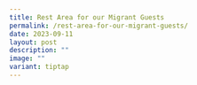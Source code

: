```yaml
---
title: Rest Area for our Migrant Guests
permalink: /rest-area-for-our-migrant-guests/
date: 2023-09-11
layout: post
description: ""
image: ""
variant: tiptap
---
```

